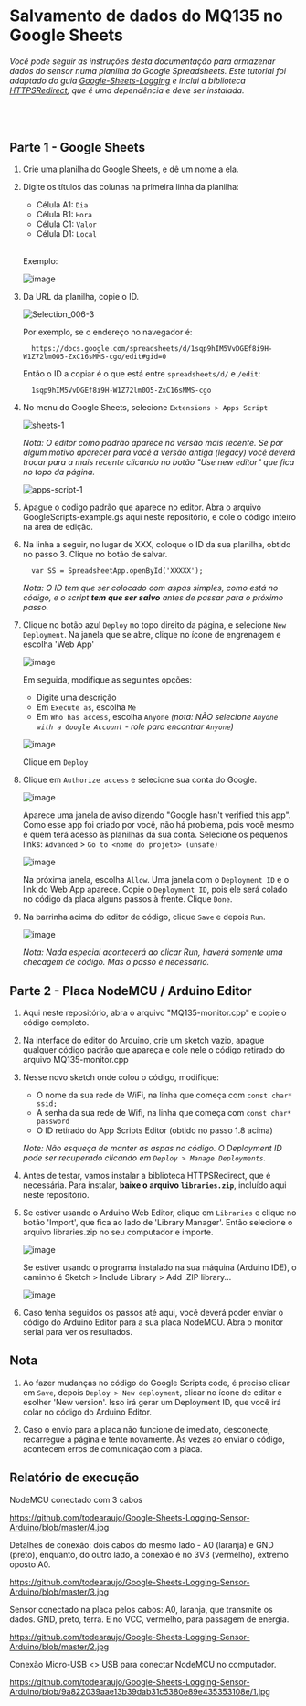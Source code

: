# Salvamento de dados do MQ135 no Google Sheets

###### Você pode seguir as instruções desta documentação para armazenar dados do sensor numa planilha do Google Spreadsheets. Este tutorial foi adaptado do guia [Google-Sheets-Logging](https://github.com/StorageB/Google-Sheets-Logging) e inclui a biblioteca [HTTPSRedirect](https://github.com/electronicsguy/HTTPSRedirect), que é uma dependência e deve ser instalada.

<br>

## Parte 1 - Google Sheets

1. Crie uma planilha do Google Sheets, e dê um nome a ela.

2. Digite os títulos das colunas na primeira linha da planilha:

   - Célula A1: `Dia`
   - Célula B1: `Hora`
   - Célula C1: `Valor`
   - Célula D1: `Local`
   <br>

   Exemplo:
   
   ![image](https://user-images.githubusercontent.com/3741135/175699252-da06f625-6a72-442a-8af7-e7398dc644e7.png)

   
3. Da URL da planilha, copie o ID.

      ![Selection_006-3](https://user-images.githubusercontent.com/44729718/115287377-d1bad680-a115-11eb-8730-4c6ae00184a7.png)

      Por exemplo, se o endereço no navegador é:
   
         https://docs.google.com/spreadsheets/d/1sqp9hIM5VvDGEf8i9H-W1Z72lm0O5-ZxC16sMMS-cgo/edit#gid=0

      Então o ID a copiar é o que está entre `spreadsheets/d/`  e `/edit`:
   
         1sqp9hIM5VvDGEf8i9H-W1Z72lm0O5-ZxC16sMMS-cgo


4. No menu do Google Sheets, selecione `Extensions > Apps Script`
   
   ![sheets-1](https://user-images.githubusercontent.com/3741135/175667583-1ed23a37-a487-49b1-b6f3-cd1eab15d8a4.png)
   
   *Nota: O editor como padrão aparece na versão mais recente. Se por algum motivo aparecer para você a versão antiga (legacy) você deverá trocar para a mais recente clicando no botão "Use new editor" que fica no topo da página.*
   
   ![apps-script-1](https://user-images.githubusercontent.com/3741135/175667756-bc2561cb-aa03-4cdf-9da5-492ff35d24be.png)

5. Apague o código padrão que aparece no editor. Abra o arquivo GoogleScripts-example.gs aqui neste repositório, e cole o código inteiro na área de edição.

6. Na linha a seguir, no lugar de XXX, coloque o ID da sua planilha, obtido no passo 3. Clique no botão de salvar.

   
         var SS = SpreadsheetApp.openById('XXXXX');
   

   *Nota:  O ID tem que ser colocado com aspas simples, como está no código, e o script **tem que ser salvo** antes de passar para o próximo passo.*
   
7. Clique no botão azul `Deploy` no topo direito da página, e selecione `New Deployment`.
   Na janela que se abre, clique no ícone de engrenagem e escolha 'Web App'
   
   ![image](https://user-images.githubusercontent.com/3741135/175689619-eb696aea-13d6-43fc-80a0-ff509d96f97f.png)
   
   Em seguida, modifique as seguintes opções:

   - Digite uma descrição
   - Em `Execute as`, escolha `Me`
   - Em `Who has access`, escolha `Anyone` *(nota: NÃO selecione `Anyone with a Google Account` - role para encontrar `Anyone`)*

   ![image](https://user-images.githubusercontent.com/3741135/175694332-876a75e5-d1d5-4d9d-9d82-bec6c0d45569.png)
   
   Clique em `Deploy`
   
8. Clique em `Authorize access` e selecione sua conta do Google.

   ![image](https://user-images.githubusercontent.com/3741135/175695053-2790ce7b-e5c1-49d9-9a10-0707b018a621.png)
   
   Aparece uma janela de aviso dizendo "Google hasn't verified this app". Como esse app foi criado por você, não há problema, pois você mesmo é quem terá acesso às planilhas da sua conta. Selecione os pequenos links: `Advanced` > `Go to <nome do projeto> (unsafe)`
   
   
   ![image](https://user-images.githubusercontent.com/3741135/175695518-3e557cdb-1767-4aac-98c0-2125040cc74d.png)
   
   Na próxima janela, escolha `Allow`. Uma janela com o `Deployment ID` e o link do Web App aparece. Copie o `Deployment ID`, pois ele será colado no código da placa alguns passos à frente. Clique `Done`.
   

9. Na barrinha acima do editor de código, clique `Save` e depois `Run`. 

   ![image](https://user-images.githubusercontent.com/3741135/175696480-c4664f57-fa54-40c5-a182-02935f4f896e.png)

   *Nota:  Nada especial acontecerá ao clicar Run, haverá somente uma checagem de código. Mas o passo é necessário.*
 
   
## Parte 2 - Placa NodeMCU / Arduino Editor

1. Aqui neste repositório, abra o arquivo "MQ135-monitor.cpp" e copie o código completo.

2. Na interface do editor do Arduino, crie um sketch vazio, apague qualquer código padrão que apareça e cole nele o código retirado do arquivo MQ135-monitor.cpp

3. Nesse novo sketch onde colou o código, modifique:

    - O nome da sua rede de WiFi, na linha que começa com `const char* ssid;`
    - A senha da sua rede de Wifi, na linha que começa com `const char* password`
    - O ID retirado do App Scripts Editor (obtido no passo 1.8 acima)
    
    *Note:  Não esqueça de manter as aspas no código. O Deployment ID pode ser recuperado clicando em `Deploy > Manage Deployments`.*

3. Antes de testar, vamos instalar a biblioteca HTTPSRedirect, que é necessária. Para instalar, **baixe o arquivo `libraries.zip`**, incluído aqui neste repositório. 


5. Se estiver usando o Arduino Web Editor, clique em `Libraries` e clique no botão 'Import', que fica ao lado de 'Library Manager'. Então selecione o arquivo libraries.zip no seu computador e importe.

   ![image](https://user-images.githubusercontent.com/3741135/175720696-de218b31-afff-4f33-85ce-9f45d4599c96.png)

   Se estiver usando o programa instalado na sua máquina (Arduino IDE), o caminho é Sketch > Include Library > Add .ZIP library...
   
   ![image](https://user-images.githubusercontent.com/3741135/175720650-8ded44a1-bd52-46e6-ae1a-702dad2a54d8.png)


6. Caso tenha seguidos os passos até aqui, você deverá poder enviar o código do Arduino Editor para a sua placa NodeMCU. Abra o monitor serial para ver os resultados.

     

## Nota

1. Ao fazer mudanças no código do Google Scripts code, é preciso clicar em `Save`, depois `Deploy > New deployment`, clicar no ícone de editar e esolher 'New version'. Isso irá gerar um Deployment ID, que você irá colar no código do Arduino Editor.

2. Caso o envio para a placa não funcione de imediato, desconecte, recarregue a página e tente novamente. Às vezes ao enviar o código, acontecem erros de comunicação com a placa.

## Relatório de execução

NodeMCU conectado com 3 cabos

https://github.com/todearaujo/Google-Sheets-Logging-Sensor-Arduino/blob/master/4.jpg

Detalhes de conexão: dois cabos do mesmo lado - A0 (laranja) e GND (preto),
enquanto, do outro lado, a conexão é no 3V3 (vermelho), extremo oposto A0.

https://github.com/todearaujo/Google-Sheets-Logging-Sensor-Arduino/blob/master/3.jpg

Sensor conectado na placa pelos cabos: A0, laranja, que transmite os dados.
GND, preto, terra. E no VCC, vermelho, para passagem de energia.

https://github.com/todearaujo/Google-Sheets-Logging-Sensor-Arduino/blob/master/2.jpg

Conexão Micro-USB <> USB para conectar NodeMCU no computador.

https://github.com/todearaujo/Google-Sheets-Logging-Sensor-Arduino/blob/9a822039aae13b39dab31c5380e89e435353108e/1.jpg
